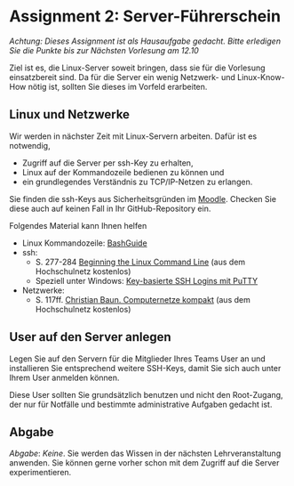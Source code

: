# Assignment 2: Server-Führerschein

*Achtung: Dieses Assignment ist als Hausaufgabe gedacht. Bitte erledigen Sie die Punkte bis zur Nächsten Vorlesung am 12.10*

Ziel ist es, die Linux-Server soweit bringen, dass sie für die Vorlesung einsatzbereit sind. Da für die Server ein wenig Netzwerk- und Linux-Know-How nötig ist, sollten Sie dieses im Vorfeld erarbeiten.


## Linux und Netzwerke

Wir werden in nächster Zeit mit Linux-Servern arbeiten. Dafür ist es notwendig,

  * Zugriff auf die Server per ssh-Key zu erhalten,
  * Linux auf der Kommandozeile bedienen zu können und
  * ein grundlegendes Verständnis zu TCP/IP-Netzen zu erlangen.

Sie finden die ssh-Keys aus Sicherheitsgründen im [Moodle](https://moodle.hs-mannheim.de/mod/folder/view.php?id=64835). Checken Sie diese auch auf keinen Fall in Ihr GitHub-Repository ein.

Folgendes Material kann Ihnen helfen

  * Linux Kommandozeile: [BashGuide](http://mywiki.wooledge.org/BashGuide)
  * ssh:
    - S. 277-284 [Beginning the Linux Command Line](https://link.springer.com/book/10.1007%2F978-1-4302-6829-1) (aus dem Hochschulnetz kostenlos)
    - Speziell unter Windows: [Key-basierte SSH Logins mit PuTTY](https://www.howtoforge.de/anleitung/key-basierte-ssh-logins-mit-putty/3/)
  * Netzwerke:
    - S. 117ff. [Christian Baun. Computernetze kompakt](http://link.springer.com/book/10.1007/978-3-662-46932-3) (aus dem Hochschulnetz kostenlos)


## User auf den Server anlegen

Legen Sie auf den Servern für die Mitglieder Ihres Teams User an und installieren Sie entsprechend weitere SSH-Keys, damit Sie sich auch unter Ihrem User anmelden können.

Diese User sollten Sie grundsätzlich benutzen und nicht den Root-Zugang, der nur für Notfälle und bestimmte administrative Aufgaben gedacht ist.


## Abgabe

_Abgabe_: *Keine*. Sie werden das Wissen in der nächsten Lehrveranstaltung anwenden. Sie können gerne vorher schon mit dem Zugriff auf die Server experimentieren.
